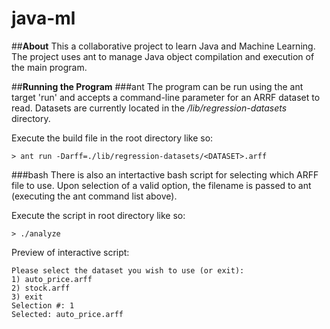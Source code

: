 java-ml
=======

##**About**
This a collaborative project to learn Java and Machine Learning.                          
The project uses ant to manage Java object compilation and execution of the main program. 

##**Running the Program**
###ant
The program can be run using the ant target 'run' and accepts a command-line parameter for an ARRF dataset to read.
Datasets are currently located in the _/lib/regression-datasets_ directory. 

Execute the build file in the root directory like so:
```
> ant run -Darff=./lib/regression-datasets/<DATASET>.arff                                   
```
###bash
There is also an intertactive bash script for selecting which ARFF file to use. Upon selection of a valid option, the filename is passed to ant (executing the ant command list above). 

Execute the script in root directory like so:    
```
> ./analyze                                                                                 
```
Preview of interactive script:
```
Please select the dataset you wish to use (or exit):
1) auto_price.arff
2) stock.arff
3) exit
Selection #: 1
Selected: auto_price.arff 
```
